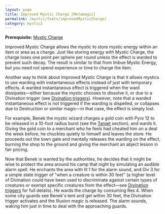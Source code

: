 ```yaml
---
layout: page
title: Improved Mystic Charge [Metamagic]
permalink: /mystic/feats/improvedMysticCharge/
category: mystic2
---
```

**Prerequisite:** [Mystic Charge](/mystic/feats/mysticCharge)

Improved Mystic Charge allows the mystic to store mystic energy within
an item or area as a charge. Just like storing energy with Mystic
Charge, the charge loses one point per sphere per round unless the
effect is warded to prevent such decay. The result is similar to that
from Imbue Mystic Energy, but you need not spend experience or time to
charge the item.

Another way to think about Improved Mystic Charge is that it allows
mystics to use warding with instantaneous effects instead of just with
temporary effects. A warded instantaneous effect is triggered when the
ward dissipates—either because the mystic chooses to dissolve it, or due
to a Divination trigger (see [Divination
triggers](/mystic/techniques/triggers)). However, note that a warded
instantaneous effect is not triggered if the warding is dispelled, or
collapses due to Destruction or similar magic—in that case, the effect
is simply lost.

For example, Benek the mystic wizard charges a gold coin with Pyro 12 to
be released in a 10-foot radius burst (see the
[Target](/mystic/basics/target) section), and wards it. Giving the gold
coin to a merchant who he feels had cheated him on a deal the week
before, he chuckles quietly to himself and leaves the store. He proceeds
out the town gate and mentally releases the warding on the effect,
burning the shop to the ground and giving the merchant an abject lesson
in fair pricing.

Now that Benek is wanted by the authorities, he decides that it might be
wise to protect the area around his camp that night by simulating an
audible alarm spell. He enchants the area with Ill 1 for the alarm
sound, and Div 3 for a simple state trigger of "when a creature is
within 30 feet" (a higher level of Divination could have been used to
discriminate against certain types of creatures or exempt specific
creatures from the effect—see [Divination
triggers](/mystic/techniques/triggers) for full details). He wards the
charge by consuming Res 4. When some city guards see Benek's tent and
get within 30 feet, the Divination trigger activates and the Illusion
magic is released. The alarm sounds, waking him just in time to deal
with the approaching guards.
